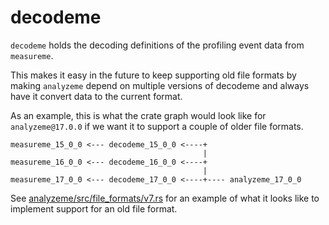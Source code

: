# decodeme

`decodeme` holds the decoding definitions of the profiling event data from `measureme`.

This makes it easy in the future to keep supporting old file formats by making
`analyzeme` depend on multiple versions of decodeme and always have it convert
data to the current format.

As an example, this is what the crate graph would look like for `analyzeme@17.0.0`
if we want it to support a couple of older file formats.

```text
measureme_15_0_0 <--- decodeme_15_0_0 <----+
                                           |
measureme_16_0_0 <--- decodeme_16_0_0 <----+
                                           |
measureme_17_0_0 <--- decodeme_17_0_0 <----+---- analyzeme_17_0_0
```

See [analyzeme/src/file_formats/v7.rs](../analyzeme/src/file_formats/v7.rs) for
an example of what it looks like to implement support for an old file format.
